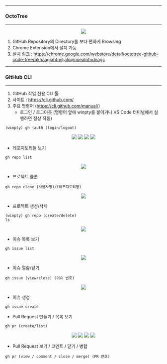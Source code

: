 -----
### OctoTree
-----
<div align="center">
<img src="https://github.com/sooyounghan/Data-Base/assets/34672301/850a6da5-9ac3-4c3c-a480-13290ccc6ad7">
</div>

1. GitHub Repository의 Directory를 보다 편하게 Browsing
2. Chrome Extension에서 설치 가능
3. 설치 링크 : https://chrome.google.com/webstore/detail/octotree-github-code-tree/bkhaagjahfmjljalopjnoealnfndnagc

-----
### GitHub CLI
-----
1. GitHub 작업 전용 CLI 툴
2. 사이트 : https://cli.github.com/
3. 주요 명령어 (https://cli.github.com/manual/)
   - 로그인 / 로그아웃 (명령어 앞에 winpty를 붙이거나 VS Code 터미널에서 실행하면 정상 작동)
```
(winpty) gh (auth (login/logout)
```
<div align="center">
<img src="https://github.com/sooyounghan/Git-Github/assets/34672301/d424bd67-85e8-40aa-bd59-32f36c836218">
<img src="https://github.com/sooyounghan/Git-Github/assets/34672301/4e377c34-8e39-4a05-9d4a-f7303f9c6baf">
<img src="https://github.com/sooyounghan/Git-Github/assets/34672301/beb8a9ab-a16b-48a0-90e2-bc652fff915f">
<img src="https://github.com/sooyounghan/Git-Github/assets/34672301/23fd4d7f-4558-45c3-ad2f-94aefdc817ed">
</div>

  - 레포지토리들 보기
```
gh repo list
```
<div align="center">
<img src="https://github.com/sooyounghan/Git-Github/assets/34672301/19c87460-8c84-43d5-8627-ff6c4872c07a">
</div>

  - 프로젝트 클론
```
gh repo clone (사용자명)/(레포지토리명)
```
<div align="center">
<img src="https://github.com/sooyounghan/Git-Github/assets/34672301/4cdfb08a-75ae-4c74-9810-abe5624fa2f4">
</div>

  - 프로젝트 생성/삭제
```
(winpty) gh repo (create/delete)
ls
```
<div align="center">
<img src="https://github.com/sooyounghan/Git-Github/assets/34672301/04e05f69-f13b-4087-9ee9-059038465f6e">
</div>

  - 이슈 목록 보기
```
gh issue list
```
<div align="center">
<img src="https://github.com/sooyounghan/Git-Github/assets/34672301/c0ba4c73-bb51-438b-af36-d35e3925d561">
</div>

  - 이슈 열람/닫기
```
gh issue (view/close) (이슈 번호)
```
<div align="center">
<img src="https://github.com/sooyounghan/Git-Github/assets/34672301/f6b86ca3-10f9-475e-aac1-e3a8a7ed4da5">
</div>

  - 이슈 생성
```
gh issue create
```


  - Pull Request 만들기 / 목록 보기
```
gh pr (create/list)
```
<div align="center">
<img src="https://github.com/sooyounghan/Git-Github/assets/34672301/6674c7d4-4b7a-45a1-a193-73a04cf5f72f">
<img src="https://github.com/sooyounghan/Git-Github/assets/34672301/460bcfab-4ca5-4292-b298-546955111fe4">
<img src="https://github.com/sooyounghan/Git-Github/assets/34672301/052e9bba-9715-44b1-a4c5-f72048409a9b">
<img src="https://github.com/sooyounghan/Git-Github/assets/34672301/fc08579e-14ea-449e-abfa-02cadef346e7">
</div>

  - Pull Request 보기 / 코멘트 / 닫기 / 병합
```
gh pr (view / comment / close / merge) (PR 번호)
```

